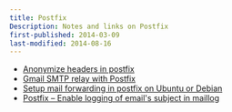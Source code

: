 ```yaml
---
title: Postfix
Description: Notes and links on Postfix
first-published: 2014-03-09
last-modified: 2014-08-16
---
```


*   [Anonymize headers in postfix](http://www.void.gr/kargig/blog/2013/11/24/anonymize-headers-in-postfix/)
*   [Gmail SMTP relay with Postfix](http://panoskrt.wordpress.com/2013/11/11/gmail-smtp-relay-with-postfix/)
*   [Setup mail forwarding in postfix on Ubuntu or Debian](http://www.binarytides.com/postfix-mail-forwarding-debian/)
*   [Postfix – Enable logging of email's subject in maillog](http://www.linuxtechi.com/log-email-subject-maillog/)
